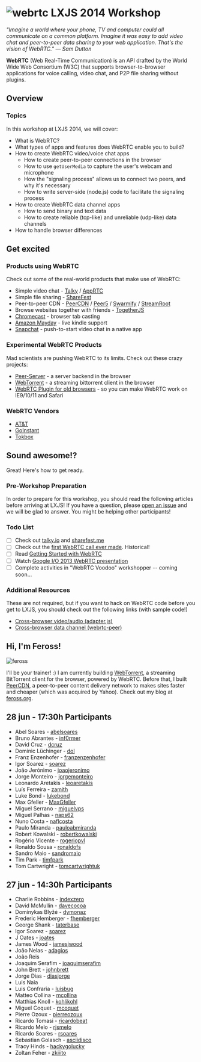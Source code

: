 # ![webrtc](http://www.webrtc.org/_/rsrc/1318870658554/config/customLogo.gif?revision=8) LXJS 2014 Workshop

*"Imagine a world where your phone, TV and computer could all communicate on a common platform. Imagine it was easy to add video chat and peer-to-peer data sharing to your web application. That's the vision of WebRTC." — Sam Dutton*

**WebRTC** (Web Real-Time Communication) is an API drafted by the World Wide Web Consortium (W3C) that supports browser-to-browser applications for voice calling, video chat, and P2P file sharing without plugins.

## Overview

### Topics

In this workshop at LXJS 2014, we will cover:

- What is WebRTC?
- What types of apps and features does WebRTC enable you to build?
- How to create WebRTC video/voice chat apps
  - How to create peer-to-peer connections in the browser
  - How to use `getUserMedia` to capture the user's webcam and microphone
  - How the "signaling process" allows us to connect two peers, and why it's necessary
  - How to write server-side (node.js) code to facilitate the signaling process
- How to create WebRTC data channel apps
  - How to send binary and text data
  - How to create reliable (tcp-like) and unreliable (udp-like) data channels
- How to handle browser differences

## Get excited

### Products using WebRTC

Check out some of the real-world products that make use of WebRTC:

- Simple video chat - [Talky](http://talky.io/) / [AppRTC](https://apprtc.appspot.com/)
- Simple file sharing - [ShareFest](http://sharefest.me)
- Peer-to-peer CDN - [PeerCDN](http://peercdn.com) / [Peer5](http://peer5.com) / [Swarmify](http://swarmify.com/) / [StreamRoot](http://www.streamroot.io/)
- Browse websites together with friends - [TogetherJS](https://togetherjs.com/)
- [Chromecast](http://www.webrtcworld.com/topics/from-the-experts/articles/347900-chromecast-webrtc.htm) - browser tab casting
- [Amazon Mayday](http://webrtchacks.com/mayday-trace/) - live kindle support
- [Snapchat](http://www.webrtcworld.com/topics/webrtc-world/articles/378013-wheelings-dealings-snapchat-acquires-webrtc-company-addlive.htm) - push-to-start video chat in a native app

### Experimental WebRTC Products

Mad scientists are pushing WebRTC to its limits. Check out these crazy projects:

- [Peer-Server](http://www.peer-server.com/) - a server backend in the browser
- [WebTorrent](http://webtorrent.io) - a streaming bittorrent client in the browser
- [WebRTC Plugin for old browsers](https://temasys.atlassian.net/wiki/display/TWPP/WebRTC+Plugins) - so you can make WebRTC work on IE9/10/11 and Safari

### WebRTC Vendors

- [AT&T](https://js.att.io/)
- [GoInstant](https://developers.goinstant.com/v1/widgets/audio_and_video/index.html)
- [Tokbox](http://tokbox.com/opentok/intro/)


## Sound awesome!?

Great! Here's how to get ready.

### Pre-Workshop Preparation

In order to prepare for this workshop, you should read the following articles before arriving at LXJS! If you have a question, please [open an issue](https://github.com/LXJS/training-webrtc/issues) and we will be glad to answer. You might be helping other participants!

### Todo List

- [ ] Check out [talky.io](https://talky.io/) and [sharefest.me](https://www.sharefest.me/)
- [ ] Check out the [first WebRTC call ever made](https://www.youtube.com/watch?v=MsAWR_rJ5n8). Historical!
- [ ] Read [Getting Started with WebRTC](http://www.html5rocks.com/en/tutorials/webrtc/basics/)
- [ ] Watch [Google I/O 2013 WebRTC presentation](https://www.youtube.com/watch?v=p2HzZkd2A40)
- [ ] Complete activities in "WebRTC Voodoo" workshopper -- coming soon...

### Additional Resources

These are not required, but if you want to hack on WebRTC code before you get to LXJS, you should check out the following links (with sample code!)

- [Cross-browser video/audio (adapter.js)](https://code.google.com/p/webrtc/source/browse/trunk/samples/js/base/adapter.js?r=3905)
- [Cross-browser data channel (webrtc-peer)](https://github.com/quartzjer/webrtc-peer/)

## Hi, I'm Feross!

![feross](https://avatars3.githubusercontent.com/u/121766?s=300)

I'll be your trainer! :) I am currently building [WebTorrent](http://webtorrent.io), a streaming BitTorrent client for the browser, powered by WebRTC. Before that, I built [PeerCDN](https://peercdn.com/), a peer-to-peer content delivery network to makes sites faster and cheaper (which was acquired by Yahoo). Check out my blog at [feross.org](http://feross.org).

## 28 jun - 17:30h Participants

- Abel Soares - [abelsoares](https://github.com/abelsoares)
- Bruno Abrantes - [inf0rmer](https://github.com/inf0rmer)
- David Cruz - [dcruz](https://github.com/dcruz)
- Dominic Lüchinger - [dol](https://github.com/dol)
- Franz Enzenhofer - [franzenzenhofer](https://github.com/franzenzenhofer)
- Igor Soarez - [soarez](https://github.com/soarez)
- João Jerónimo - [joaojeronimo](https://github.com/joaojeronimo)
- Jorge Monteiro - [jorgemonteiro](https://github.com/jorgemonteiro)
- Leonardo Aretakis - [leoaretakis](https://github.com/leoaretakis)
- Luís Ferreira - [zamith](https://github.com/zamith)
- Luke Bond - [lukebond](https://github.com/lukebond)
- Max Gfeller - [MaxGfeller](https://github.com/MaxGfeller)
- Miguel Serrano - [miguelvps](https://github.com/miguelvps)
- Miguel Palhas - [naps62](https://github.com/naps62)
- Nuno Costa - [naflcosta](https://github.com/naflcosta)
- Paulo Miranda - [pauloabmiranda](https://github.com/pauloabmiranda)
- Robert Kowalski - [robertkowalski](https://github.com/robertkowalski)
- Rogério Vicente - [rogeriopvl](https://github.com/rogeriopvl)
- Ronaldo Sousa - [ronaldofs](https://github.com/ronaldofs)
- Sandro Maio - [sandromaio](https://github.com/sandromaio)
- Tim Park - [timfpark](https://github.com/timfpark)
- Tom Cartwright - [tomcartwrightuk](https://github.com/tomcartwrightuk)

## 27 jun - 14:30h Participants

- Charlie Robbins - [indexzero](https://github.com/indexzero)
- David McMullin - [davecocoa](https://github.com/davecocoa)
- Dominykas Blyžė - [dymonaz](https://github.com/dymonaz)
- Frederic Hemberger - [fhemberger](https://github.com/fhemberger)
- George Shank - [taterbase](https://github.com/taterbase)
- Igor Soarez - [soarez](https://github.com/soarez)
- J Oates - [joates](https://github.com/joates)
- James Wood - [jamesjwood](https://github.com/jamesjwood)
- João Nelas - [adagios](https://github.com/adagios)
- João Reis
- Joaquim Serafim - [joaquimserafim](https://github.com/joaquimserafim)
- John Brett - [johnbrett](https://github.com/johnbrett)
- Jorge Dias - [diasjorge](https://github.com/diasjorge)
- Luis Naia
- Luis Confraria - [luisbug](https://github.com/luisbug)
- Matteo Collina - [mcollina](https://github.com/mcollina)
- Matthias Knoll - [kohlikohl](https://github.com/kohlikohl)
- Miguel Coquet - [mcoquet](https://github.com/mcoquet)
- Pierre Ozoux - [pierreozoux](https://github.com/pierreozoux)
- Ricardo Tomasi - [ricardobeat](https://github.com/ricardobeat)
- Ricardo Melo - [rjsmelo](https://github.com/rjsmelo)
- Ricardo Soares - [rsoares](https://github.com/rsoares)
- Sebastian Golasch - [asciidisco](https://github.com/asciidisco)
- Tracy Hinds - [hackygolucky](https://github.com/hackygolucky)
- Zoltan Feher - [zkiiito](https://github.com/zkiiito)
